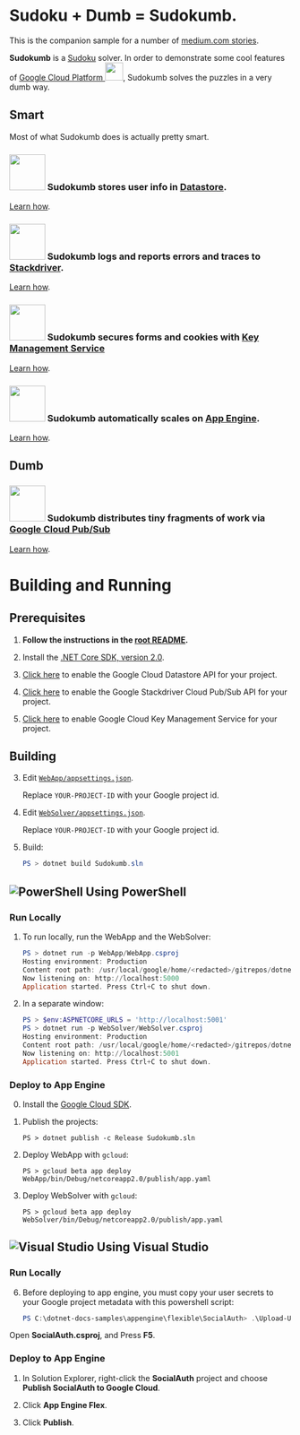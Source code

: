 # Sudoku + Dumb = Sudokumb.

This is the companion sample for a number of [medium.com stories](https://medium.com/@SurferJeff).

**Sudokumb** is a [Sudoku](https://en.wikipedia.org/wiki/Sudoku) solver. In order to demonstrate some cool features of <a href="https://cloud.google.com/">Google Cloud Platform <img src="http://cloud.google.com/_static/images/cloud/products/logos/svg/gcp.svg" width=32></a>,
Sudokumb solves the puzzles in a very dumb way.

## Smart

Most of what Sudokumb does is actually pretty smart.

### <img src="http://cloud.google.com/_static/images/cloud/products/logos/svg/datastore.svg" width=64> Sudokumb stores user info in [Datastore](https://cloud.google.com/datastore/).

[Learn how](./DatastoreUserStore/README.md).

### <img src="http://cloud.google.com/_static/images/cloud/products/logos/svg/stackdriver.svg" width=64> Sudokumb logs and reports errors and traces to [Stackdriver](https://cloud.google.com/dotnet/docs/stackdriver).

[Learn how](./Stackdriver.md).

### <img src="http://cloud.google.com/_static/images/cloud/products/logos/svg/kms.svg" width=64> Sudokumb secures forms and cookies with [Key Management Service](https://cloud.google.com/kms/)

[Learn how](./KmsDataProtectionProvider/README.md).

### <img src="http://cloud.google.com/_static/images/cloud/products/logos/svg/appengine.svg" width=64> Sudokumb automatically scales on [App Engine](https://cloud.google.com/appengine/docs/flexible/dotnet/).

[Learn how](./AppEngine.md).

## Dumb

### <img src="http://cloud.google.com/_static/images/cloud/products/logos/svg/pubsub.svg" width=64> Sudokumb distributes tiny fragments of work via [Google Cloud Pub/Sub](https://cloud.google.com/pubsub/docs/)

[Learn how](./WebLib/PubSub.md).

# Building and Running 

## Prerequisites

1.  **Follow the instructions in the [root README](../../README.md).**
  
2.  Install the [.NET Core SDK, version 2.0](https://www.microsoft.com/net/download/dotnet-core/sdk-2.0.3).

3.  [Click here](https://console.cloud.google.com/flows/enableapi?apiid=datastore.googleapis.com&showconfirmation=true)
    to enable the Google Cloud Datastore API for your project.

4.  [Click here](https://console.cloud.google.com/flows/enableapi?apiid=pubsub.googleapis.com&showconfirmation=true)
    to enable the Google Stackdriver Cloud Pub/Sub API for your project.

5.  [Click here](https://console.cloud.google.com/flows/enableapi?apiid=cloudkms.googleapis.com&showconfirmation=true) 
	to enable Google Cloud Key Management Service for your project.


## Building

3.  Edit [`WebApp/appsettings.json`](WebApp/appsettings.json).

	Replace `YOUR-PROJECT-ID` with your Google project id.

4.  Edit [`WebSolver/appsettings.json`](WebApp/solver.json).

	Replace `YOUR-PROJECT-ID` with your Google project id.

5.  Build:
	```powershell
	PS > dotnet build Sudokumb.sln
	```

## ![PowerShell](../../appengine/flexible/.resources/powershell.png) Using PowerShell

### Run Locally

1.	To run locally, run the WebApp and the WebSolver:
	```powershell
	PS > dotnet run -p WebApp/WebApp.csproj
	Hosting environment: Production
	Content root path: /usr/local/google/home/<redacted>/gitrepos/dotnet-docs-samples/applications/sudokumb/WebApp
	Now listening on: http://localhost:5000
	Application started. Press Ctrl+C to shut down.
	```

2.	In a separate window:
	```powershell
	PS > $env:ASPNETCORE_URLS = 'http://localhost:5001'
	PS > dotnet run -p WebSolver/WebSolver.csproj
	Hosting environment: Production
	Content root path: /usr/local/google/home/<redacted>/gitrepos/dotnet-docs-samples/applications/sudokumb/WebSolver
	Now listening on: http://localhost:5001
	Application started. Press Ctrl+C to shut down.
	```
### Deploy to App Engine

0.  Install the [Google Cloud SDK](http://cloud.google.com/sdk).

1.	Publish the projects:
	```
	PS > dotnet publish -c Release Sudokumb.sln
	```

2.  Deploy WebApp with `gcloud`:
	```
	PS > gcloud beta app deploy WebApp/bin/Debug/netcoreapp2.0/publish/app.yaml
	```

3.  Deploy WebSolver with `gcloud`:
	```
	PS > gcloud beta app deploy WebSolver/bin/Debug/netcoreapp2.0/publish/app.yaml
	```


## ![Visual Studio](../../appengine/flexible/.resources/visual-studio.png) Using Visual Studio

### Run Locally

6.  Before deploying to app engine, you must copy your user secrets to your Google
project metadata with this powershell script:

	```psm1
	PS C:\dotnet-docs-samples\appengine\flexible\SocialAuth> .\Upload-UserSecrets
	```

Open **SocialAuth.csproj**, and Press **F5**.

### Deploy to App Engine

1.  In Solution Explorer, right-click the **SocialAuth** project and choose **Publish SocialAuth to Google Cloud**.

2.  Click **App Engine Flex**.

3.  Click **Publish**.
